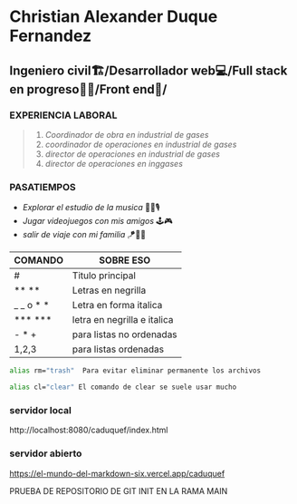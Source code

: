 # Christian Alexander Duque Fernandez
## Ingeniero civil🏗/Desarrollador web💻/Full stack en progreso👨‍💻/Front end💽/

### **EXPERIENCIA LABORAL**
> 1. _Coordinador de obra en industrial de gases_
> 2. _coordinador de operaciones en industrial de gases_
> 3. _director de operaciones en industrial de gases_
> 4. _director de operaciones en inggases_

### **PASATIEMPOS**
- _Explorar el estudio  de la musica_ 🎸🎤🎙  
- _Jugar videojuegos con mis amigos_ 🕹🎮
- _salir de viaje con mi familia_ 🪁🧼🍦

| COMANDO | SOBRE ESO |
| ------ | ------ |
| # | Titulo principal |
| ** ** | Letras en negrilla |
| _ _ o * * | Letra en forma italica |
| *** *** | letra en negrilla e italica |
| - * + | para listas no ordenadas |
| 1,2,3 | para  listas ordenadas |


```sh
alias rm="trash"  Para evitar eliminar permanente los archivos
```
```sh
alias cl="clear" El comando de clear se suele usar mucho
```
### **servidor local**
http://localhost:8080/caduquef/index.html

### **servidor abierto**

https://el-mundo-del-markdown-six.vercel.app/caduquef

PRUEBA DE REPOSITORIO DE GIT INIT EN LA RAMA MAIN
